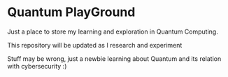 # Quantum PlayGround
Just a place to store my learning and exploration in Quantum Computing.
<p>This repository will be updated as I research and experiment
<p>Stuff may be wrong, just a newbie learning about Quantum and its relation with cybersecurity :)
